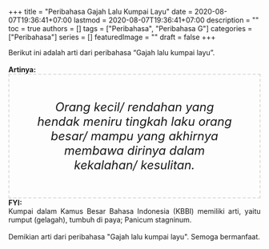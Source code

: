 +++
title = "Peribahasa Gajah Lalu Kumpai Layu"
date = 2020-08-07T19:36:41+07:00
lastmod = 2020-08-07T19:36:41+07:00
description = ""
toc = true
authors = []
tags = ["Peribahasa", "Peribahasa G"]
categories = ["Peribahasa"]
series = []
featuredImage = ""
draft = false
+++

<div dir="ltr" style="text-align: left;" trbidi="on"><div style="text-align: justify;">Berikut ini adalah arti dari peribahasa “Gajah lalu kumpai layu”.</div><br /><div style="text-align: justify;"><b>Artinya:</b></div><div style="border: 2px dashed #ddd; font-size: 24px; height: auto; margin: 0 auto; padding: 50px; text-align: center; width: auto;"><i>Orang kecil/ rendahan yang hendak meniru tingkah laku orang besar/ mampu yang akhirnya membawa dirinya dalam kekalahan/ kesulitan.</i></div><div style="text-align: justify;"><b>FYI:</b><br /> Kumpai dalam Kamus Besar Bahasa Indonesia (KBBI) memiliki arti, yaitu rumput (gelagah), tumbuh di paya; Panicum stagninum.<br /><br /></div><div style="text-align: justify;">Demikian arti dari peribahasa "Gajah lalu kumpai layu". Semoga bermanfaat.</div></div>
